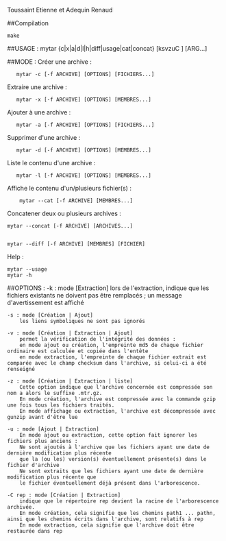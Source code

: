 Toussaint Etienne et Adequin Renaud

##Compilation
```
make
```
##USAGE :
      mytar {c|x|a|d|l|h|diff|usage|cat|concat} [ksvzuC ] [ARG...]

##MODE :
Créer une archive :

       mytar -c [-f ARCHIVE] [OPTIONS] [FICHIERS...]

Extraire une archive :

       mytar -x [-f ARCHIVE] [OPTIONS] [MEMBRES...]

Ajouter à une archive :

       mytar -a [-f ARCHIVE] [OPTIONS] [FICHIERS...]

Supprimer d'une archive :

       mytar -d [-f ARCHIVE] [OPTIONS] [MEMBRES...]

Liste le contenu d'une archive :

       mytar -l [-f ARCHIVE] [OPTIONS] [MEMBRES...]

Affiche le contenu d'un/plusieurs fichier(s) :

        mytar --cat [-f ARCHIVE] [MEMBRES...]

Concatener deux ou plusieurs archives :

    mytar --concat [-f ARCHIVE] [ARCHIVES...]


    mytar --diff [-f ARCHIVE] [MEMBRES] [FICHIER]

Help :

    mytar --usage
    mytar -h


##OPTIONS :
    -k : mode [Extraction]
        lors de l'extraction, indique que les fichiers existants
        ne doivent pas être remplacés ; un message d'avertissement est affiché

    -s : mode [Création | Ajout]
        les liens symboliques ne sont pas ignorés

    -v : mode [Création | Extraction | Ajout]
        permet la vérification de l'intégrité des données :
        en mode ajout ou création, l'empreinte md5 de chaque fichier ordinaire est calculée et copiée dans l'entête
        en mode extraction, l'empreinte de chaque fichier extrait est comparée avec le champ checksum dans l'archive, si celui-ci a été renseigné

    -z : mode [Création | Extraction | liste]
        Cette option indique que l'archive concernée est compressée son nom a alors le suffixe .mtr.gz.
        En mode création, l'archive est compressée avec la commande gzip une fois tous les fichiers traités.
        En mode affichage ou extraction, l'archive est décompressée avec gunzip avant d'être lue

    -u : mode [Ajout | Extraction]
        En mode ajout ou extraction, cette option fait ignorer les fichiers plus anciens :
        Ne sont ajoutés à l'archive que les fichiers ayant une date de dernière modification plus récente
        que la (ou les) version(s) éventuellement présente(s) dans le fichier d'archive
        Ne sont extraits que les fichiers ayant une date de dernière modification plus récente que
        le fichier éventuellement déjà présent dans l'arborescence.

    -C rep : mode [Création | Extraction]
        indique que le répertoire rep devient la racine de l'arborescence archivée.
        En mode création, cela signifie que les chemins path1 ... pathn, ainsi que les chemins écrits dans l'archive, sont relatifs à rep
        En mode extraction, cela signifie que l'archive doit être restaurée dans rep
